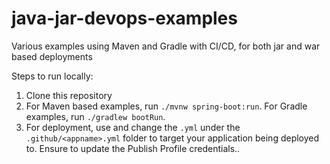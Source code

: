 # java-jar-devops-examples
Various examples using Maven and Gradle with CI/CD, for both jar and war based deployments

Steps to run locally:
1. Clone this repository
2. For Maven based examples, run `./mvnw spring-boot:run`. For Gradle examples, run `./gradlew bootRun`.
3. For deployment, use and change the `.yml` under the `.github/<appname>.yml` folder to target your application being deployed to. Ensure to update the Publish Profile credentials..
